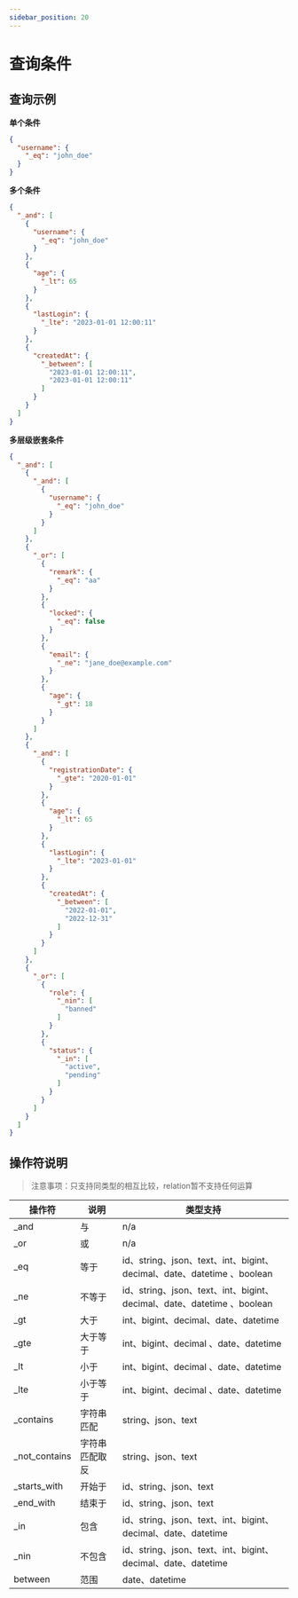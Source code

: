 ```yaml
---
sidebar_position: 20
---
```


# 查询条件

## 查询示例

**单个条件**

```json
{
  "username": {
    "_eq": "john_doe"
  }
}
```

**多个条件**

```json
{
  "_and": [
    {
      "username": {
        "_eq": "john_doe"
      }
    },
    {
      "age": {
        "_lt": 65
      }
    },
    {
      "lastLogin": {
        "_lte": "2023-01-01 12:00:11"
      }
    },
    {
      "createdAt": {
        "_between": [
          "2023-01-01 12:00:11",
          "2023-01-01 12:00:11"
        ]
      }
    }
  ]
}

```

**多层级嵌套条件**

```json
{
  "_and": [
    {
      "_and": [
        {
          "username": {
            "_eq": "john_doe"
          }
        }
      ]
    },
    {
      "_or": [
        {
          "remark": {
            "_eq": "aa"
          }
        },
        {
          "locked": {
            "_eq": false
          }
        },
        {
          "email": {
            "_ne": "jane_doe@example.com"
          }
        },
        {
          "age": {
            "_gt": 18
          }
        }
      ]
    },
    {
      "_and": [
        {
          "registrationDate": {
            "_gte": "2020-01-01"
          }
        },
        {
          "age": {
            "_lt": 65
          }
        },
        {
          "lastLogin": {
            "_lte": "2023-01-01"
          }
        },
        {
          "createdAt": {
            "_between": [
              "2022-01-01",
              "2022-12-31"
            ]
          }
        }
      ]
    },
    {
      "_or": [
        {
          "role": {
            "_nin": [
              "banned"
            ]
          }
        },
        {
          "status": {
            "_in": [
              "active",
              "pending"
            ]
          }
        }
      ]
    }
  ]
}
```

## 操作符说明

> 注意事项：只支持同类型的相互比较，relation暂不支持任何运算

| 操作符           | 说明      | 类型支持                                                          |
|---------------|---------|---------------------------------------------------------------|
| _and          | 与       | n/a                                                           |
| _or           | 或       | n/a                                                           |
| _eq           | 等于      | id、string、json、text、int、bigint、decimal、date、datetime 、boolean |
| _ne           | 不等于     | id、string、json、text、int、bigint、decimal、date、datetime 、boolean |
| _gt           | 大于      | int、bigint、decimal、date、datetime                              |
| _gte          | 大于等于    | int、bigint、decimal  、date、datetime                            |
| _lt           | 小于      | int、bigint、decimal 、date、datetime                             |
| _lte          | 小于等于    | int、bigint、decimal 、date、datetime                             |
| _contains     | 字符串匹配   | string、json、text                                              |
| _not_contains | 字符串匹配取反 | string、json、text                                              |
| _starts_with  | 开始于     | id、string、json、text                                           |
| _end_with     | 结束于     | id、string、json、text                                           |
| _in           | 包含      | id、string、json、text、int、bigint、decimal、date、datetime          |
| _nin          | 不包含     | id、string、json、text、int、bigint、decimal、date、datetime          |
| between       | 范围      | date、datetime                                                 |

